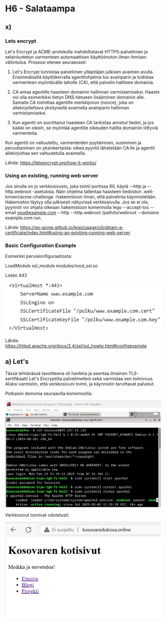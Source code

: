 # H6 - Salataampa

## x)

### Lets encrypt

Let's Encrypt ja ACME-protokolla mahdollistavat HTTPS-palvelimen ja selainluotetun varmenteen automaattisen käyttöönoton ilman ihmisen väliintuloa. Prosessi etenee seuraavasti:

1. Let's Encrypt tunnistaa palvelimen ylläpitäjän julkisen avaimen avulla. Ensimmäisellä käyttökerralla agenttiohjelma luo avainparin ja todistaa varmenteen myöntävälle taholle (CA), että palvelin hallitsee domainia.

2. CA antaa agentille haasteen domainin hallinnan varmistamiseksi. Haaste voi olla esimerkiksi tietyn DNS-tietueen lisääminen domainin alle. Samalla CA toimittaa agentille merkkijonon (nonce), joka on allekirjoitettava yksityisellä avaimella avainparin hallinnan varmistamiseksi.

3. Kun agentti on suorittanut haasteen CA tarkistaa annetut tiedot, ja jos kaikki on oikein, se myöntää agentille oikeuden hallita domainiin liittyviä varmenteita.

Kun agentti on valtuutettu, varmenteiden pyytäminen, uusiminen ja peruuttaminen on yksinkertaista: oikea pyyntö lähetetään CA:lle ja agentti allekirjoittaa sen valtuutetulla avaimella.

Lähde: https://letsencrypt.org/how-it-works/

### Using an existing, running web server

Jos sinulla on jo verkkosivusto, joka toimii portissa 80, käytä --http ja --http.webroot -asetuksia. Näin ohjelma tallentaa haasteen tiedoston .well-known/acme-challenge -hakemistoon ilman, että palvelinta käynnistetään. Hakemiston täytyy olla julkisesti näkyvissä verkkosivulla. Jos se ei ole, pyynnöt voi ohjata oikeaan hakemistoon komennolla lego --accept-tos --email you@example.com --http --http.webroot /path/to/webroot --domains example.com run.

Lähde: https://go-acme.github.io/lego/usage/cli/obtain-a-certificate/index.html#using-an-existing-running-web-server

### Basic Configuration Example

Esimerkki peruskonfiguraatiosta:

LoadModule ssl_module modules/mod_ssl.so

Listen 443

<img src="peruskonf.png" width="600" />

Lähde: https://httpd.apache.org/docs/2.4/ssl/ssl_howto.html#configexample

## a) Let's
 
Tässä tehtävässä tavoitteena oli hankkia ja asentaa ilmainen TLS-sertifikaatti Let's Encryptilta palvelimelleni sekä varmistaa sen toimivuus. Aluksi varmistin, että verkkosivuni toimii, ja käynnistin tarvittavat palvelut.

Potkaisin demonia seuraavilla komennoilla: 

<img src="potkaisedemonia.png" width="600" />

Verkkosivut toimivat odotetusti:

<img src="toimii.png" width="600" />







